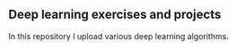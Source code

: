 ## Deep learning exercises and projects

In this repository I upload various deep learning algorithms. 



